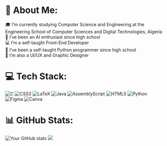 # 💫 About Me:
🎓 I’m currently studying Computer Science and Engineering at the Engineering School of Computer Sciences and Digital Technologies, Algeria<br>
🤖 I’ve been an AI enthusiast since high school<br>
💻 I’m a self-taught Front-End Developer<br>
🐍 I’ve been a self-taught Python programmer since high school<br>
🎨 I’m also a UI/UX and Graphic Designer


# 💻 Tech Stack:
![C](https://img.shields.io/badge/c-%2300599C.svg?style=for-the-badge&logo=c&logoColor=white)
![CSS3](https://img.shields.io/badge/css3-%231572B6.svg?style=for-the-badge&logo=css3&logoColor=white)
![LaTeX](https://img.shields.io/badge/latex-%23008080.svg?style=for-the-badge&logo=latex&logoColor=white)
![Java](https://img.shields.io/badge/java-%23ED8B00.svg?style=for-the-badge&logo=openjdk&logoColor=white)
![AssemblyScript](https://img.shields.io/badge/assembly%20script-%23000000.svg?style=for-the-badge&logo=assemblyscript&logoColor=white)
![HTML5](https://img.shields.io/badge/html5-%23E34F26.svg?style=for-the-badge&logo=html5&logoColor=white)
![Python](https://img.shields.io/badge/python-3670A0?style=for-the-badge&logo=python&logoColor=ffdd54)
![Figma](https://img.shields.io/badge/figma-%23F24E1E.svg?style=for-the-badge&logo=figma&logoColor=white)
![Canva](https://img.shields.io/badge/Canva-%2300C4CC.svg?style=for-the-badge&logo=Canva&logoColor=white)

# 📊 GitHub Stats:
![Your GitHub stats](https://github-readme-stats.vercel.app/api?username=amitaf05&show_icons=true&theme=radical)
![](https://github-profile-trophy.vercel.app/?username=amitaf05&theme=radical&no-frame=false&no-bg=true&margin-w=4)

